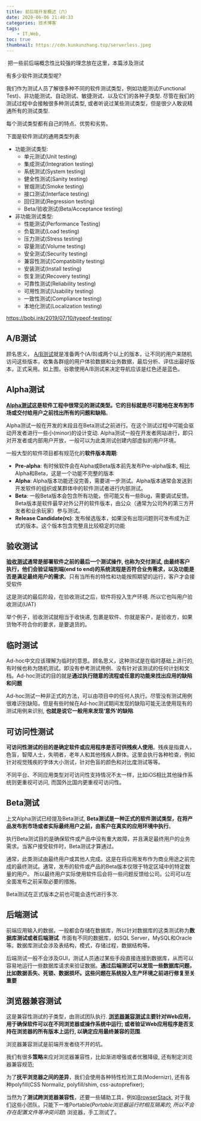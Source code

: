 ```yaml
---
title: 前后端开发概述（六）
date: 2020-06-06 21:40:33
categories: 技术博客
tags:
    - IT,Web,
toc: true
thumbnail: https://cdn.kunkunzhang.top/serverless.jpeg
---
```


​      把一些前后端概念性比较强的理念放在这里，本篇涉及测试

<!--more-->

有多少软件测试类型呢?

我们作为测试人员了解很多种不同的软件测试类型，例如功能测试(Functional Test)、非功能测试、自动测试、敏捷测试、以及它们的各种子类型. 尽管在我们的测试过程中会接触很多种测试类型, 或者听说过某些测试类型，但是很少人敢说精通所有的测试类型.

每个测试类型都有自己的特点、优势和劣势。

下面是软件测试的通用类型列表

- 功能测试类型:
  - 单元测试(Unit testing)
  - 集成测试(Integration testing)
  - 系统测试(System testing)
  - 健全性测试(Sanity testing)
  - 冒烟测试(Smoke testing)
  - 接口测试(Interface testing)
  - 回归测试(Regression testing)
  - Beta/验收测试(Beta/Acceptance testing)
- 非功能测试类型:
  - 性能测试(Performance Testing)
  - 负载测试(Load testing)
  - 压力测试(Stress testing)
  - 容量测试(Volume testing)
  - 安全测试(Security testing)
  - 兼容性测试(Compatibility testing)
  - 安装测试(Install testing)
  - 恢复测试(Recovery testing)
  - 可靠性测试(Reliability testing)
  - 可用性测试(Usability testing)
  - 一致性测试(Compliance testing)
  - 本地化测试(Localization testing)

https://bobi.ink/2019/07/10/typeof-testing/

## A/B测试

顾名思义， [A/B测试](https://maxket.com/ab-test-best-practice/)就是准备两个(A/B)或两个以上的版本，让不同的用户来随机访问这些版本，收集各群组的用户体验数据和业务数据，最后分析、评估出最好版本，正式采用。如上图，谷歌使用A/B测试来决定导航应该是红色还是蓝色。

## Alpha测试

**[Alpha测试](https://www.softwaretestinghelp.com/what-is-alpha-testing-beta-testing/)这是软件工程中很常见的测试类型。它的目标就是尽可能地在发布到市场或交付给用户之前找出所有的问题和缺陷**。

Alpha测试一般在开发的末段且在Beta测试之前进行。在这个测试过程中可能会驱动开发者进行一些小(minor)的设计变动. Alpha测试一般在开发者网站进行，即只对开发者或内部用户开放，一般可以为此类测试创建内部虚拟的用户环境。

一般大型的软件项目都有规范化的**软件版本周期**:

- **Pre-alpha**: 有时候软件会在Alpha或Beta版本前先发布Pre-alpha版本, 相比Alpha和Beta，这是一个功能不完整的版本
- **Alpha**: Alpha版本功能还没完善，需要进一步测试。Alpha版本通常会发送到开发软件的组织或某群体中的软件测试者进行内部测试。
- **Beta**: 一般Beta版本会包含所有功能，但可能又有一些Bug，需要调试反馈。 Beta版本是软件最早对外公开的软件版本，由公众（通常为公司外的第三方开发者和业余玩家）参与测试。
- **Release Candidate(rc)**: 发布候选版本，如果没有出现问题则可发布成为正式的版本。这个版本包含完整且比较稳定的功能

## 验收测试

**[验收测试](https://www.softwaretestinghelp.com/what-is-acceptance-testing/)通常是部署软件之前的最后一个测试操作, 也称为交付测试, 由最终客户执行，他们会验证端到端(end to end)的系统流程是否符合业务需求，以及功能是否是满足最终用户的需求**。只有当所有的特性和功能按照期望的运行，客户才会接受软件

这是测试的最后阶段，在验收测试之后，软件将投入生产环境. 所以它也叫用户验收测试(UAT)

举个例子，验收测试就相当于收快递, 包裹是软件、你就是客户，是验收方，如果货物不符合你的要求，是要退货的。

## 临时测试

Ad-hoc中文应该理解为临时的意思。顾名思义，这种测试是在临时基础上进行的, 有时候也称为随机测试。即没有参考测试用例、没有针对该测试的任何计划和文档。Ad-hoc测试的目的就是**通过执行随意的流程或任意的功能来找出应用的缺陷和问题**

Ad-hoc测试一种非正式的方法，可以由项目中的任何人执行。尽管没有测试用例很难识别缺陷，但是有些时候在Ad-hoc测试期间发现的缺陷可能无法使用现有的测试用例来识别, **也就是说它一般用来发现‘意外’的缺陷**.

## 可访问性测试

**可访问性测试的目的是确定软件或应用程序是否可供残疾人使用**。残疾是指聋人，色盲，智障人士，失明者，老年人和其他残疾人群体。这里会执行各种检查，例如针对视觉残疾的字体大小测试，针对色盲的颜色和对比度测试等等。

不同平台、不同应用类型对可访问性支持情况不太一样，比如iOS相比其他操作系统则更重视可访问, 而国外比国内更重视可访问性。

## Beta测试

上文Alpha测试已经提及Beta测试, **Beta测试是一种正式的软件测试类型，在将产品发布到市场或者实际最终用户之前，由客户在真实的应用环境中执行**。

执行Beta测试目的是确保软件或产品中没有重大故障，并且满足最终用户的业务需求。当客户接受软件时，Beta测试才算通过。

通常，此类测试由最终用户或其他人完成。这是在将应用发布作为商业用途之前完成的最终测试。通常，发布的软件或产品的Beta版本仅限于特定区域中的特定数量的用户。
所以最终用户实际使用软件后会将一些问题反馈给公司。公司可以在全面发布之前采取必要的措施。

Beta测试在正式版本之前也可能会迭代进行多次.

## 后端测试

前端应用输入的数据，一般都会存储在数据库，所以针对数据库的这类测试称为**数据库测试或者后端测试**. 市面有不同的数据库，如SQL Server，MySQL和Oracle等。数据库测试会涉及表结构，模式，存储过程，数据结构等。

后端测试一般不会涉及GUI，测试人员通过某些手段直接连接到数据库，从而可以容易地运行一些数据库请求来验证数据。**通过后端测试可以发现一些数据库问题，比如数据丢失、死锁、数据损坏。这些问题在系统投入生产环境之前进行修复至关重要**

## 浏览器兼容测试

这是兼容性测试的子类型，由测试团队执行. **[浏览器兼容测试](http://frontend.turing.io/lessons/module-2/cross-browser-compat.html)主要针对Web应用，用于确保软件可以在不同浏览器或操作系统中运行; 或者验证Web应用程序是否支持在浏览器的所有版本上运行, 以确定应用最终兼容的范围**.

浏览器兼容测试是前端开发者绕不开的坑。

我们有很多**策略**来应对浏览器兼容性，比如渐进增强或者优雅降级, 还有制定浏览器兼容规范;

为了**抚平浏览器之间的差异**，我们会使用各种特性检测工具(Modernizr), 还有各种polyfill(CSS Normaliz, polyfill/shim, css-autoprefixer);

当然为了**测试跨浏览器兼容性**，还要一些辅助工具，例如[BrowserStack](https://www.browserstack.com/), 对于我们这些小团队，只能下一堆Portable(*Portable浏览器运行时相互隔离的, 所以不会存在配置文件等冲突问题*) 浏览器，手工测试了。

